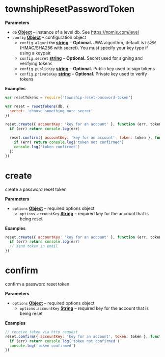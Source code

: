 <!-- Generated by documentation.js. Update this documentation by updating the source code. -->

# townshipResetPasswordToken

**Parameters**

-   `db` **[Object](https://developer.mozilla.org/en-US/docs/Web/JavaScript/Reference/Global_Objects/Object)** – instance of a level db. See <https://npmjs.com/level>
-   `config` **[Object](https://developer.mozilla.org/en-US/docs/Web/JavaScript/Reference/Global_Objects/Object)** – configuration object
    -   `config.algorithm` **[string](https://developer.mozilla.org/en-US/docs/Web/JavaScript/Reference/Global_Objects/String)** – **Optional.** JWA algorithm, default is `HS256` (HMAC/SHA256 with secret). You must specify your key type if using a keypair.
    -   `config.secret` **[string](https://developer.mozilla.org/en-US/docs/Web/JavaScript/Reference/Global_Objects/String)** – **Optional.** Secret used for signing and verifying tokens
    -   `config.publicKey` **[string](https://developer.mozilla.org/en-US/docs/Web/JavaScript/Reference/Global_Objects/String)** – **Optional.** Public key used to sign tokens
    -   `config.privateKey` **[string](https://developer.mozilla.org/en-US/docs/Web/JavaScript/Reference/Global_Objects/String)** – **Optional.** Private key used to verify tokens

**Examples**

```javascript
var resetTokens = require('township-reset-password-token')

var reset = resetTokens(db, {
  secret: 'choose something more secret'
})

reset.create({ accountKey: 'key for an account' }, function (err, token) {
  if (err) return console.log(err)

  reset.confirm({ accountKey: 'key for an account', token: token }, function (err) {
    if (err) return console.log('token not confirmed')
    console.log('token confirmed')
  })
})
```

# create

create a password reset token

**Parameters**

-   `options` **[Object](https://developer.mozilla.org/en-US/docs/Web/JavaScript/Reference/Global_Objects/Object)** – required options object
    -   `options.accountKey` **[String](https://developer.mozilla.org/en-US/docs/Web/JavaScript/Reference/Global_Objects/String)** – required key for the account that is being reset

**Examples**

```javascript
reset.create({ accountKey: 'key for an account' }, function (err, token) {
  if (err) return console.log(err)
  // send token in email
})
```

# confirm

confirm a password reset token

**Parameters**

-   `options` **[Object](https://developer.mozilla.org/en-US/docs/Web/JavaScript/Reference/Global_Objects/Object)** – required options object
    -   `options.accountKey` **[String](https://developer.mozilla.org/en-US/docs/Web/JavaScript/Reference/Global_Objects/String)** – required key for the account that is being reset

**Examples**

```javascript
// receive token via http request
reset.confirm({ accountKey: 'key for an account', token: token }, function (err) {
  if (err) return console.log('token not confirmed')
  console.log('token confirmed')
})
```
